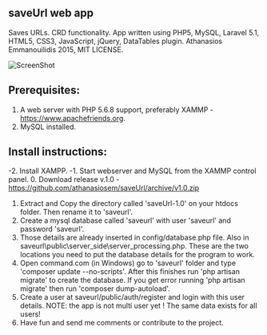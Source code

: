 ## saveUrl web app
Saves URLs. CRD functionality.
App written using PHP5, MySQL, Laravel 5.1, HTML5, CSS3, JavaScript, jQuery, DataTables plugin.
Athanasios Emmanouilidis 2015, MIT LICENSE.

![ScreenShot](http://s9.postimg.org/konupiptb/save_Url_Screenshot.png)

Prerequisites:
--------------
1. A web server with PHP 5.6.8 support, preferably XAMMP - https://www.apachefriends.org.
2. MySQL installed.

Install instructions:
---------------------
-2. Install XAMPP.
-1. Start webserver and MySQL from the XAMMP control panel.
0. Download release v.1.0 - https://github.com/athanasiosem/saveUrl/archive/v1.0.zip
1. Extract and Copy the directory called 'saveUrl-1.0' on your htdocs folder. Then rename it to 'saveurl'.
2. Create a mysql database called 'saveurl' with user 'saveurl' and password 'saveurl'.
3. Those details are already inserted in config/database.php  file. Also in saveurl\public\server_side\server_processing.php. These are the two locations you need to put the database details for the program to work.
4. Open command.com (in Windows) go to 'saveurl' folder and type 'composer update --no-scripts'. After this finishes run 'php artisan migrate' to create the database. If you get error running 'php artisan migrate' then run 'composer dump-autoload'. 
5. Create a user at saveurl/public/auth/register and login with this user details. NOTE: the app is not multi user yet ! The same data exists for all users!
6. Have fun and send me comments or contribute to the project.

